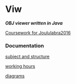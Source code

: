 # Viw

***OBJ viewer written in Java***

[Coursework for Joululabra2016](https://www.cs.helsinki.fi/courses/582221/2016/s/a/3)

### Documentation

[subject and structure](/docs/subjectAndStructure.md)

[working hours](/docs/hours.md)

[diagrams](/docs/diagrams.md)
